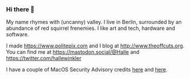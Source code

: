### Hi there 👋

My name rhymes with (uncanny) valley. I live in Berlin, surrounded by an abundance of red squirrel frenemies. I like art and tech, hardware and software.

I made https://www.politepix.com and I blog at http://www.theoffcuts.org. You can find me at https://mastodon.social/@Halle and https://twitter.com/hallewinkler

I have a couple of MacOS Security Advisory credits [here](https://support.apple.com/en-us/HT212978) and [here](https://support.apple.com/en-us/HT213488).
